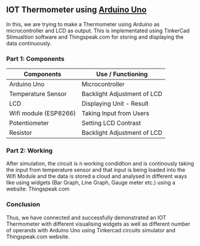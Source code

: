 ## IOT Thermometer using [Arduino Uno](https://www.arduino.cc/)

In this, we are trying to make a Thermometer using Arduino as microcontroller and LCD as output. This is implementated using TinkerCad Stimualtion software and Thingspeak.com for storing and displaying the data continuously.

### Part 1: Components

|         Components          |                  Use / Functioning                          |
|-----------------------------|-------------------------------------------------------------|
| Arduino Uno                 | Microcontroller                                             |
| Temperature Sensor          | Backlight Adjustment of LCD                                 |
| LCD                         | Displaying Unit - Result                                    |
| Wifi module (ESP8266)       | Taking Input from Users                                     |
| Potentiometer               | Setting LCD Contrast                                        |
| Resistor                    | Backlight Adjustment of LCD                                 |

### Part 2: Working

After simulation, the circuit is n working condidtion and is continously taking the input from temperature sensor and that input is being loaded into the Wifi Module and the data is stored a cloud and analysed in different ways like using widgets (Bar Graph, Line Graph, Gauge meter etc.) using a website: Thingspeak.com

### Conclusion

Thus, we have connected and successfully demonstrated an IOT Thermometer with different visualising widgets as well as different number of operands with Arduino Uno using Tinkercad circuits simulator and Thingspeak.com website.
